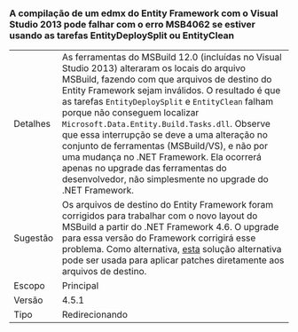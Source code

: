 ### <a name="building-an-entity-framework-edmx-with-visual-studio-2013-can-fail-with-error-msb4062-if-using-the-entitydeploysplit-or-entityclean-tasks"></a>A compilação de um edmx do Entity Framework com o Visual Studio 2013 pode falhar com o erro MSB4062 se estiver usando as tarefas EntityDeploySplit ou EntityClean

|   |   |
|---|---|
|Detalhes|As ferramentas do MSBuild 12.0 (incluídas no Visual Studio 2013) alteraram os locais do arquivo MSBuild, fazendo com que arquivos de destino do Entity Framework sejam inválidos. O resultado é que as tarefas <code>EntityDeploySplit</code> e <code>EntityClean</code> falham porque não conseguem localizar <code>Microsoft.Data.Entity.Build.Tasks.dll</code>. Observe que essa interrupção se deve a uma alteração no conjunto de ferramentas (MSBuild/VS), e não por uma mudança no .NET Framework. Ela ocorrerá apenas no upgrade das ferramentas do desenvolvedor, não simplesmente no upgrade do .NET Framework.|
|Sugestão|Os arquivos de destino do Entity Framework foram corrigidos para trabalhar com o novo layout do MSBuild a partir do .NET Framework 4.6. O upgrade para essa versão do Framework corrigirá esse problema. Como alternativa, [esta](http://stackoverflow.com/a/24249247/131944) solução alternativa pode ser usada para aplicar patches diretamente aos arquivos de destino.|
|Escopo|Principal|
|Versão|4.5.1|
|Tipo|Redirecionando|

